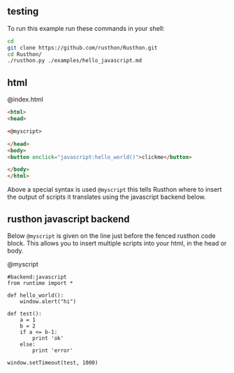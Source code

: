 testing
-------

To run this example run these commands in your shell:

```bash
cd
git clone https://github.com/rusthon/Rusthon.git
cd Rusthon/
./rusthon.py ./examples/hello_javascript.md
```

html
----


@index.html
```html
<html>
<head>

<@myscript>

</head>
<body>
<button onclick="javascript:hello_world()">clickme</button>

</body>
</html>
```

Above a special syntax is used `@myscript` this tells Rusthon where to insert the output of scripts it translates using the javascript backend below.


rusthon javascript backend
--------------------------

Below `@myscript` is given on the line just before the fenced rusthon code block.  This allows you to insert multiple scripts into your html, in the head or body.

@myscript
```rusthon
#backend:javascript
from runtime import *

def hello_world():
	window.alert("hi")

def test():
	a = 1
	b = 2
	if a <= b-1:
		print 'ok'
	else:
		print 'error'

window.setTimeout(test, 1000)

```
